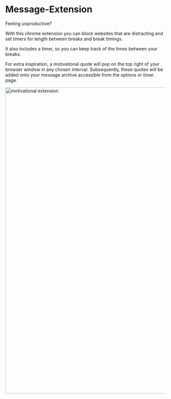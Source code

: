# Message-Extension
Feeling unproductive? 

With this chrome extension you can block websites that are distracting and set timers for length between breaks and break timings. 

It also includes a timer, so you can keep track of the times between your breaks. 

For extra inspiration, a motivational quote will pop on the top right of your browser window in any chosen interval. Subsequently, these quotes will be added onto your message archive accessible from the options or timer page.

<img width="960" alt="motivational extension" src="https://user-images.githubusercontent.com/42393264/50673405-34622580-0f92-11e9-80b1-4a0cf1e3fb20.PNG">
